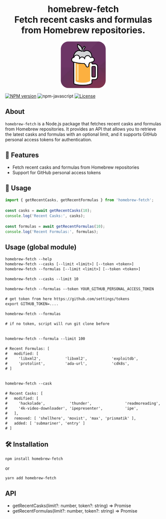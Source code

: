 <h1 align="center">homebrew-fetch<br>Fetch recent casks and formulas from Homebrew repositories.</h1>

<p align="center">
  <img src="https://github.com/romankurnovskii/BrewMate/blob/main/assets/icon1024nocorner.png?raw=true" alt="homebrew-fetch"
  width="150">
</p>



[![NPM version][npm-image]][npm-url]
![npm-javascript]
[![License][github-license]][github-license-url]


## About

`homebrew-fetch` is a Node.js package that fetches recent casks and formulas from Homebrew repositories. It provides an API that allows you to retrieve the latest casks and formulas with an optional limit, and it supports GitHub personal access tokens for authentication.

## 🌟 Features

- Fetch recent casks and formulas from Homebrew repositories
- Support for GitHub personal access tokens

## 📖 Usage


```js
import { getRecentCasks, getRecentFormulas } from 'homebrew-fetch';

const casks = await getRecentCasks(10);
console.log('Recent Casks:', casks);

const formulas = await getRecentFormulas(10);
console.log('Recent Formulas:', formulas);
```

## Usage (global module)

```
homebrew-fetch --help
homebrew-fetch --casks [--limit <limit>] [--token <token>]
homebrew-fetch --formulas [--limit <limit>] [--token <token>]

homebrew-fetch --casks --limit 10

homebrew-fetch --formulas --token YOUR_GITHUB_PERSONAL_ACCESS_TOKEN

# get token from here https://github.com/settings/tokens
export GITHUB_TOKEN=....

homebrew-fetch --formulas

# if no token, script will run git clone before


homebrew-fetch --formula --limit 100

# Recent Formulas: [
#   modified: [
#     'libxml2',           'libxml2',           'exploitdb',
#     'protolint',         'ada-url',           'cdk8s',
# ]


homebrew-fetch --cask

# Recent Casks: [
#   modified: [
#     'hackolade',           'thunder',               'readmoreading',
#     '4k-video-downloader', 'ipepresenter',          'ipe',
#   ],
#   removed: [ 'shellhere', 'movist', 'max', 'prismatik' ],
#   added: [ 'submariner', 'entry' ]
# ]
```

## 🛠️ Installation

```sh
npm install homebrew-fetch
```

or

```sh
yarn add homebrew-fetch
```

## API

- getRecentCasks(limit?: number, token?: string) => Promise<object>
- getRecentFormulas(limit?: number, token?: string) => Promise<object>


[package-name]: homebrew-fetch
[npm-url]: https://www.npmjs.com/package/[package-name]
[npm-image]: https://img.shields.io/npm/v/homebrew-fetch
[github-license]: https://img.shields.io/github/license/romankurnovskii/homebrew-fetch
[github-license-url]: https://github.com/romankurnovskii/homebrew-fetch/blob/main/LICENSE
[npm-javascript]: https://img.shields.io/npm/types/homebrew-fetch
[build-status]: https://github.com/romankurnovskii/homebrew-fetch/workflows/CI/badge.svg
[build-status-url]: https://github.com/romankurnovskii/homebrew-fetch
[install-size]: https://packagephobia.com/badge?p=homebrew-fetch
[install-size-url]: https://packagephobia.com/result?p=homebrew-fetch
